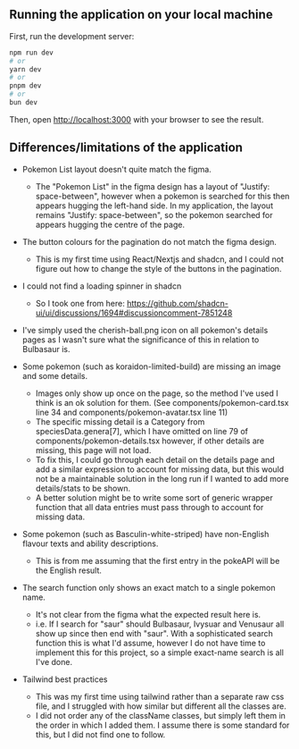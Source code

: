 ## Running the application on your local machine

First, run the development server:

```bash
npm run dev
# or
yarn dev
# or
pnpm dev
# or
bun dev
```

Then, open [http://localhost:3000](http://localhost:3000) with your browser to see the result.

## Differences/limitations of the application

* Pokemon List layout doesn't quite match the figma.
    * The "Pokemon List" in the figma design has a layout of "Justify: space-between", however when a pokemon is searched for this then appears hugging the left-hand side. In my application, the layout remains "Justify: space-between", so the pokemon searched for appears hugging the centre of the page.

* The button colours for the pagination do not match the figma design. 
    * This is my first time using React/Nextjs and shadcn, and I could not figure out how to change the style of the buttons in the pagination.

* I could not find a loading spinner in shadcn
    * So I took one from here: https://github.com/shadcn-ui/ui/discussions/1694#discussioncomment-7851248

* I've simply used the cherish-ball.png icon on all pokemon's details pages as I wasn't sure what the significance of this in relation to Bulbasaur is.

* Some pokemon (such as koraidon-limited-build) are missing an image and some details.
    * Images only show up once on the page, so the method I've used I think is an ok solution for them. (See components/pokemon-card.tsx line 34 and components/pokemon-avatar.tsx line 11)
    * The specific missing detail is a Category from speciesData.genera[7], which I have omitted on line 79 of components/pokemon-details.tsx however, if other details are missing, this page will not load.
    * To fix this, I could go through each detail on the details page and add a similar expression to account for missing data, but this would not be a maintainable solution in the long run if I wanted to add more details/stats to be shown.
    * A better solution might be to write some sort of generic wrapper function that all data entries must pass through to account for missing data.

* Some pokemon (such as Basculin-white-striped) have non-English flavour texts and ability descriptions. 
    * This is from me assuming that the first entry in the pokeAPI will be the English result.

* The search function only shows an exact match to a single pokemon name. 
    * It's not clear from the figma what the expected result here is.
    * i.e. If I search for "saur" should Bulbasaur, Ivysuar and Venusaur all show up since then end with "saur". With a sophisticated search function this is what I'd assume, however I do not have time to implement this for this project, so a simple exact-name search is all I've done.

* Tailwind best practices
    * This was my first time using tailwind rather than a separate raw css file, and I struggled with how similar but different all the classes are.
    * I did not order any of the className classes, but simply left them in the order in which I added them. I assume there is some standard for this, but I did not find one to follow.
